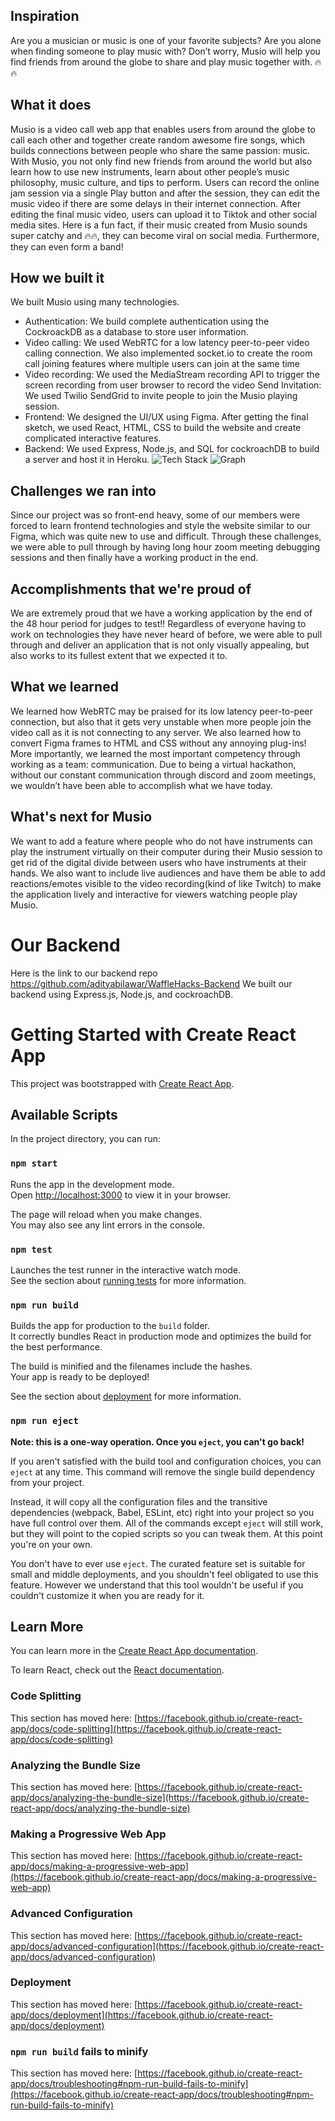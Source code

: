 ## Inspiration
Are you a musician or music is one of your favorite subjects? Are you alone when finding someone to play music with? Don’t worry, Musio will help you find friends from around the globe to share and play music together with. 🔥🔥

## What it does
Musio is a video call web app that enables users from around the globe to call each other and together create random awesome fire songs, which builds connections between people who share the same passion: music. With Musio, you not only find new friends from around the world but also learn how to use new instruments, learn about other people’s music philosophy, music culture, and tips to perform. Users can record the online jam session via a single Play button and after the session, they can edit the music video if there are some delays in their internet connection. After editing the final music video, users can upload it to Tiktok and other social media sites. Here is a fun fact, if their music created from Musio sounds super catchy and 🔥🔥, they can become viral on social media. Furthermore, they can even form a band!
## How we built it
We built Musio using many technologies. 
- Authentication: We build complete authentication using the CockroackDB as a database to store user information. 
- Video calling: We used WebRTC for a low latency peer-to-peer video calling connection. We also implemented socket.io to create the room call joining features where multiple users can join at the same time 
- Video recording: We used the MediaStream recording API to trigger the screen recording from user browser to record the video
Send Invitation: We used Twilio SendGrid to invite people to join the Musio playing session.
- Frontend: We designed the UI/UX using Figma. After getting the final sketch, we used React, HTML, CSS to build the website and create complicated interactive features. 
- Backend: We used Express, Node.js, and SQL for cockroachDB to build a server and host it in Heroku.
![Tech Stack](https://media.discordapp.net/attachments/987884033381896203/988093722145226762/graph.png)
![Graph](https://cdn.discordapp.com/attachments/987884033381896203/988093722459770880/tech-stack.PNG)

## Challenges we ran into
Since our project was so front-end heavy, some of our members were forced to learn frontend technologies and style the website similar to our Figma, which was quite new to use and difficult. Through these challenges, we were able to pull through by having long hour zoom meeting debugging sessions and then finally have a working product in the end.

## Accomplishments that we're proud of
We are extremely proud that we have a working application by the end of the 48 hour period for judges to test!! Regardless of everyone having to work on technologies they have never heard of before, we were able to pull through and deliver an application that is not only visually appealing, but also works to its fullest extent that we expected it to.

## What we learned
We learned how WebRTC may be praised for its low latency peer-to-peer connection, but also that it gets very unstable when more people join the video call as it is not connecting to any server. We also learned how to convert Figma frames to HTML and CSS without any annoying plug-ins! More importantly, we learned the most important competency through working as a team: communication. Due to being a virtual hackathon, without our constant communication through discord and zoom meetings, we wouldn’t have been able to accomplish what we have today. 

## What's next for Musio
We want to add a feature where people who do not have instruments can play the instrument virtually on their computer during their Musio session to get rid of the digital divide between users who have instruments at their hands. We also want to include live audiences and have them be able to add reactions/emotes visible to the video recording(kind of like Twitch) to make the application lively and interactive for viewers watching people play Musio.

# Our Backend
Here is the link to our backend repo https://github.com/adityabilawar/WaffleHacks-Backend 
We built our backend using Express.js, Node.js, and cockroachDB.

# Getting Started with Create React App

This project was bootstrapped with [Create React App](https://github.com/facebook/create-react-app).

## Available Scripts

In the project directory, you can run:

### `npm start`

Runs the app in the development mode.\
Open [http://localhost:3000](http://localhost:3000) to view it in your browser.

The page will reload when you make changes.\
You may also see any lint errors in the console.

### `npm test`

Launches the test runner in the interactive watch mode.\
See the section about [running tests](https://facebook.github.io/create-react-app/docs/running-tests) for more information.

### `npm run build`

Builds the app for production to the `build` folder.\
It correctly bundles React in production mode and optimizes the build for the best performance.

The build is minified and the filenames include the hashes.\
Your app is ready to be deployed!

See the section about [deployment](https://facebook.github.io/create-react-app/docs/deployment) for more information.

### `npm run eject`

**Note: this is a one-way operation. Once you `eject`, you can't go back!**

If you aren't satisfied with the build tool and configuration choices, you can `eject` at any time. This command will remove the single build dependency from your project.

Instead, it will copy all the configuration files and the transitive dependencies (webpack, Babel, ESLint, etc) right into your project so you have full control over them. All of the commands except `eject` will still work, but they will point to the copied scripts so you can tweak them. At this point you're on your own.

You don't have to ever use `eject`. The curated feature set is suitable for small and middle deployments, and you shouldn't feel obligated to use this feature. However we understand that this tool wouldn't be useful if you couldn't customize it when you are ready for it.

## Learn More

You can learn more in the [Create React App documentation](https://facebook.github.io/create-react-app/docs/getting-started).

To learn React, check out the [React documentation](https://reactjs.org/).

### Code Splitting

This section has moved here: [https://facebook.github.io/create-react-app/docs/code-splitting](https://facebook.github.io/create-react-app/docs/code-splitting)

### Analyzing the Bundle Size

This section has moved here: [https://facebook.github.io/create-react-app/docs/analyzing-the-bundle-size](https://facebook.github.io/create-react-app/docs/analyzing-the-bundle-size)

### Making a Progressive Web App

This section has moved here: [https://facebook.github.io/create-react-app/docs/making-a-progressive-web-app](https://facebook.github.io/create-react-app/docs/making-a-progressive-web-app)

### Advanced Configuration

This section has moved here: [https://facebook.github.io/create-react-app/docs/advanced-configuration](https://facebook.github.io/create-react-app/docs/advanced-configuration)

### Deployment

This section has moved here: [https://facebook.github.io/create-react-app/docs/deployment](https://facebook.github.io/create-react-app/docs/deployment)

### `npm run build` fails to minify

This section has moved here: [https://facebook.github.io/create-react-app/docs/troubleshooting#npm-run-build-fails-to-minify](https://facebook.github.io/create-react-app/docs/troubleshooting#npm-run-build-fails-to-minify)
